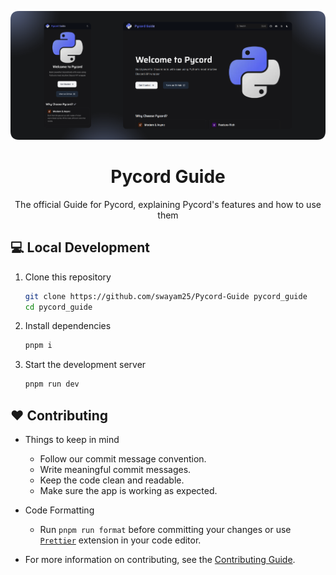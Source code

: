 <div align="center">

![Pycord](./assets/banner.png)

# Pycord Guide

The official Guide for Pycord, explaining Pycord's features and how to use them

</div>

## 💻 Local Development

1. Clone this repository

    ```sh
    git clone https://github.com/swayam25/Pycord-Guide pycord_guide
    cd pycord_guide
    ```

2. Install dependencies

    ```sh
    pnpm i
    ```

3. Start the development server
    ```sh
    pnpm run dev
    ```

## ❤️ Contributing

- Things to keep in mind
    - Follow our commit message convention.
    - Write meaningful commit messages.
    - Keep the code clean and readable.
    - Make sure the app is working as expected.

- Code Formatting
    - Run `pnpm run format` before committing your changes or use [`Prettier`](https://prettier.io/) extension in your code editor.

- For more information on contributing, see the [Contributing Guide](https://guide.pycord.dev/more/contributing).
